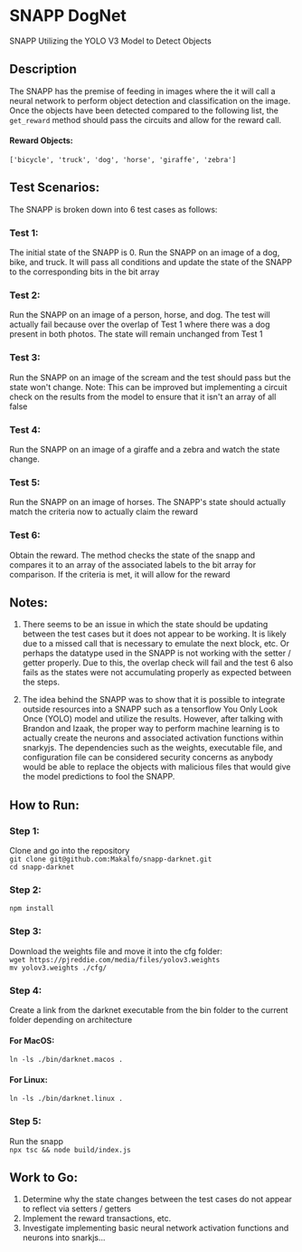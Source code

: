 # SNAPP DogNet
SNAPP Utilizing the YOLO V3 Model to Detect Objects

## Description
The SNAPP has the premise of feeding in images where the it 
will call a neural network to perform object detection and 
classification on the image. Once the objects have been detected
compared to the following list, the `get_reward` method should 
pass the circuits and allow for the reward call.

#### Reward Objects: <br>
`['bicycle', 'truck', 'dog', 'horse', 'giraffe', 'zebra']`

## Test Scenarios:
The SNAPP is broken down into 6 test cases as follows:

### Test 1: <br>
The initial state of the SNAPP is 0. Run the SNAPP on an image
of a dog, bike, and truck. It will pass all conditions and update the state
of the SNAPP to the corresponding bits in the bit array


### Test 2: <br>
Run the SNAPP on an image of a person, horse, and dog.
The test will actually fail because over the overlap of Test 1 where
there was a dog present in both photos. The state will remain unchanged
from Test 1


### Test 3: <br>
Run the SNAPP on an image of the scream and the test should
pass but the state won't change.
Note: This can be improved but implementing a circuit check on the 
results from the model to ensure that it isn't an array of all false

### Test 4: <br>
Run the SNAPP on an image of a giraffe and a zebra
and watch the state change.

### Test 5: <br>
Run the SNAPP on an image of horses. The SNAPP's state should
actually match the criteria now to actually claim the reward

### Test 6: <br>
Obtain the reward. The method checks the state of the snapp and 
compares it to an array of the associated labels to the bit array for 
comparison. If the criteria is met, it will allow for the reward

## Notes:
1) There seems to be an issue in which the state should be updating between
the test cases but it does not appear to be working. It is likely due to 
a missed call that is necessary to emulate the next block, etc. Or perhaps
the datatype used in the SNAPP is not working with the setter / getter properly.
Due to this, the overlap check will fail and the test 6 also fails as the states were not
accumulating properly as expected between the steps.

2) The idea behind the SNAPP was to show that it is possible 
to integrate outside resources into a SNAPP such as a tensorflow 
You Only Look Once (YOLO) model and utilize the results.
However, after talking with Brandon and Izaak, the proper way to 
perform machine learning is to actually create the neurons and 
associated activation functions within snarkyjs. The dependencies
such as the weights, executable file, and configuration file 
can be considered security concerns as anybody would be able to 
replace the objects with malicious files that would give the 
model predictions to fool the SNAPP. 

## How to Run:

### Step 1: <br>
Clone and go into the repository <br>
`git clone git@github.com:Makalfo/snapp-darknet.git`<br>
`cd snapp-darknet`

### Step 2: <br>
`npm install`

### Step 3: <br>
Download the weights file and move it into the cfg folder: <br>
`wget https://pjreddie.com/media/files/yolov3.weights`<br>
`mv yolov3.weights ./cfg/`

### Step 4: <br>
Create a link from the darknet executable from the bin folder
to the current folder depending on architecture <br>
#### For MacOS: <br>
`ln -ls ./bin/darknet.macos .`
#### For Linux: <br>
`ln -ls ./bin/darknet.linux .`

### Step 5: <br>
Run the snapp <br>
`npx tsc && node build/index.js`

## Work to Go:
1) Determine why the state changes between the test cases do not appear to reflect via setters / getters
2) Implement the reward transactions, etc.
3) Investigate implementing basic neural network activation functions and neurons into snarkjs...
